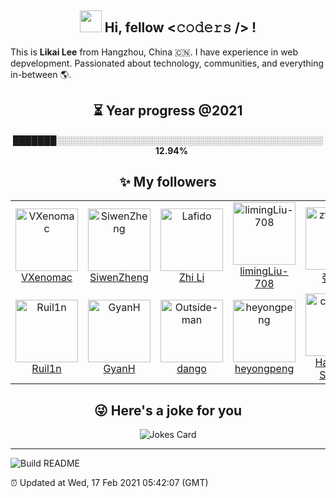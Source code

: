<h2 align="center"><strong><img src="https://media.giphy.com/media/hvRJCLFzcasrR4ia7z/giphy.gif" width="35px"> Hi, fellow <𝚌𝚘𝚍𝚎𝚛𝚜 /> !</strong></h2>
<p>
  This is <strong>Likai Lee</strong> from Hangzhou, China 🇨🇳. I have experience in web depvelopment.  Passionated about technology, communities, and everything in-between 🌎.
</p>

<h2 align="center"><strong>⏳ Year progress @<!--START_SECTION:cur-year-->2021<!--END_SECTION:cur-year--></strong></h2>
<p align="center">
    <!--START_SECTION:year-progress-bar-->███████░░░░░░░░░░░░░░░░░░░░░░░░░░░░░░░░░░░░░░░░░░░<!--END_SECTION:year-progress-bar-->
    &nbsp;&nbsp;
    <b><!--START_SECTION:year-progress-percent-->12.94<!--END_SECTION:year-progress-percent-->%</b>
</p>

<h2 align="center"><strong>✨ My followers</strong></h2>
<!--START_SECTION:top-followers-->
<table>
<tr>
    <td align="center">
      <a href="https://github.com/VXenomac">
        <img src="https://avatars.githubusercontent.com/u/21958044?v=4" width="100px;" alt="VXenomac"/>
      </a>
      <br />
      <a href="https://github.com/VXenomac">VXenomac</a>
    </td>    <td align="center">
      <a href="https://github.com/SiwenZheng">
        <img src="https://avatars.githubusercontent.com/u/16337571?v=4" width="100px;" alt="SiwenZheng"/>
      </a>
      <br />
      <a href="https://github.com/SiwenZheng">SiwenZheng</a>
    </td>    <td align="center">
      <a href="https://github.com/Lafido">
        <img src="https://avatars.githubusercontent.com/u/2927304?v=4" width="100px;" alt="Lafido"/>
      </a>
      <br />
      <a href="https://github.com/Lafido">Zhi Li</a>
    </td>    <td align="center">
      <a href="https://github.com/limingLiu-708">
        <img src="https://avatars.githubusercontent.com/u/49385193?v=4" width="100px;" alt="limingLiu-708"/>
      </a>
      <br />
      <a href="https://github.com/limingLiu-708">limingLiu-708</a>
    </td>    <td align="center">
      <a href="https://github.com/ztygalaxy">
        <img src="https://avatars.githubusercontent.com/u/35124692?v=4" width="100px;" alt="ztygalaxy"/>
      </a>
      <br />
      <a href="https://github.com/ztygalaxy">张天宇</a>
    </td>    <td align="center">
      <a href="https://github.com/MQQM">
        <img src="https://avatars.githubusercontent.com/u/34396349?v=4" width="100px;" alt="MQQM"/>
      </a>
      <br />
      <a href="https://github.com/MQQM">Tianhao Zhang</a>
    </td>    <td align="center">
      <a href="https://github.com/jsjzyzc">
        <img src="https://avatars.githubusercontent.com/u/32808240?v=4" width="100px;" alt="jsjzyzc"/>
      </a>
      <br />
      <a href="https://github.com/jsjzyzc">Aniu</a>
    </td></tr>
<tr>
    <td align="center">
      <a href="https://github.com/Ruil1n">
        <img src="https://avatars.githubusercontent.com/u/29536370?v=4" width="100px;" alt="Ruil1n"/>
      </a>
      <br />
      <a href="https://github.com/Ruil1n">Ruil1n</a>
    </td>    <td align="center">
      <a href="https://github.com/GyanH">
        <img src="https://avatars.githubusercontent.com/u/34931039?v=4" width="100px;" alt="GyanH"/>
      </a>
      <br />
      <a href="https://github.com/GyanH">GyanH</a>
    </td>    <td align="center">
      <a href="https://github.com/Outside-man">
        <img src="https://avatars.githubusercontent.com/u/19770588?v=4" width="100px;" alt="Outside-man"/>
      </a>
      <br />
      <a href="https://github.com/Outside-man">dango</a>
    </td>    <td align="center">
      <a href="https://github.com/heyongpeng">
        <img src="https://avatars.githubusercontent.com/u/26265667?v=4" width="100px;" alt="heyongpeng"/>
      </a>
      <br />
      <a href="https://github.com/heyongpeng">heyongpeng</a>
    </td>    <td align="center">
      <a href="https://github.com/colla2me">
        <img src="https://avatars.githubusercontent.com/u/26298112?v=4" width="100px;" alt="colla2me"/>
      </a>
      <br />
      <a href="https://github.com/colla2me">Harimoto Satoshi</a>
    </td></tr>
</table>
<!--END_SECTION:top-followers-->
<h2 align="center"><strong>😜 Here's a joke for you</strong></h2>
<p align="center">
  <img src="https://readme-jokes.vercel.app/api?theme=vue" alt="Jokes Card" />
</p>

---

<a href="https://github.com/LikaiLee"><img src="https://github.com/LikaiLee/LikaiLee/workflows/Build%20README/badge.svg" alt="Build README" align="left" /></a><br />
<p align="left">⏰ Updated at <!--START_SECTION:update-time-->Wed, 17 Feb 2021 05:42:07 (GMT)<!--END_SECTION:update-time--></p>
